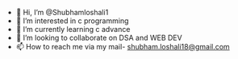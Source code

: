 - 👋 Hi, I’m @Shubhamloshali1
- 👀 I’m interested in c programming
- 🌱 I’m currently learning c advance
- 💞️ I’m looking to collaborate on DSA and WEB DEV
- 📫 How to reach me via my mail- shubham.loshali18@gmail.com

<!---
Shubhamloshali1/Shubhamloshali1 is a ✨ special ✨ repository because its `README.md` (this file) appears on your GitHub profile.
You can click the Preview link to take a look at your changes.
--->
